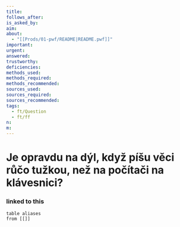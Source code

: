 ```yaml
---
title: 
follows_after: 
is_asked_by: 
aim: 
about:
  - "[[Prods/01-pwf/README|README.pwf]]"
important: 
urgent: 
answered: 
trustworthy: 
deficiencies: 
methods_used: 
methods_required: 
methods_recommended: 
sources_used: 
sources_required: 
sources_recommended: 
tags:
  - ft/Question
  - ft/ff
n:
m: 
---
```

# Je opravdu na dýl, když píšu věci růčo tužkou, než na počítači na klávesnici?

### linked to this

```dataview
table aliases
from [[]]
```